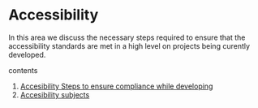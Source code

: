 # Accessibility 
In this area we discuss the necessary steps required to ensure that the accessibility standards are met in a high level on projects being curently developed.

contents
1. [Accesibility Steps to ensure compliance while developing](/accessibility/accessibility-guide.md) 
1. [Accesibility subjects](/accessibility/landmarks.md) 